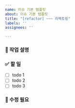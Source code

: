 ```yaml
---
name: 이슈 기본 템플릿
about: 이슈 기본 템플릿
title: "[refactor] ~~~ 리팩토링"
labels: ''
assignees: ''

---
```


### 💼 작업 설명
<!-- 진행할 작업에 대해 간단하게 설명해주세요 -->

### ✅ 할 일
<!-- 해당 작업을 수행하기 위해 해야 할 하위 태스크를 작성해주세요 -->
- [ ] todo 1
- [ ] todo 2
- [ ] todo 3

### 📌 수정 필요
<!-- 추후 작업 예정 태스크를 작성해주세요.(선택) -->
